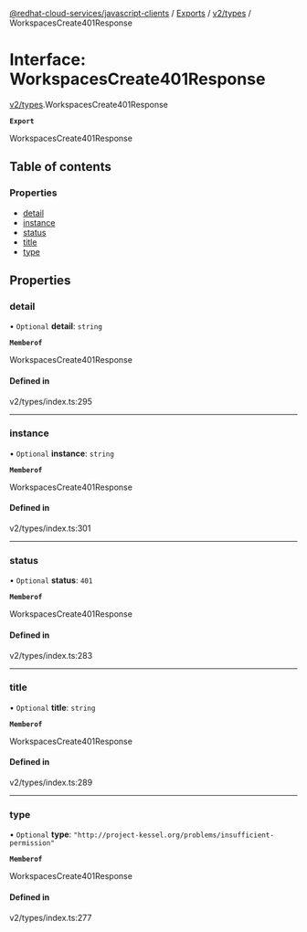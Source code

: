 [@redhat-cloud-services/javascript-clients](../README.md) / [Exports](../modules.md) / [v2/types](../modules/v2_types.md) / WorkspacesCreate401Response

# Interface: WorkspacesCreate401Response

[v2/types](../modules/v2_types.md).WorkspacesCreate401Response

**`Export`**

WorkspacesCreate401Response

## Table of contents

### Properties

- [detail](v2_types.WorkspacesCreate401Response.md#detail)
- [instance](v2_types.WorkspacesCreate401Response.md#instance)
- [status](v2_types.WorkspacesCreate401Response.md#status)
- [title](v2_types.WorkspacesCreate401Response.md#title)
- [type](v2_types.WorkspacesCreate401Response.md#type)

## Properties

### detail

• `Optional` **detail**: `string`

**`Memberof`**

WorkspacesCreate401Response

#### Defined in

v2/types/index.ts:295

___

### instance

• `Optional` **instance**: `string`

**`Memberof`**

WorkspacesCreate401Response

#### Defined in

v2/types/index.ts:301

___

### status

• `Optional` **status**: ``401``

**`Memberof`**

WorkspacesCreate401Response

#### Defined in

v2/types/index.ts:283

___

### title

• `Optional` **title**: `string`

**`Memberof`**

WorkspacesCreate401Response

#### Defined in

v2/types/index.ts:289

___

### type

• `Optional` **type**: ``"http://project-kessel.org/problems/insufficient-permission"``

**`Memberof`**

WorkspacesCreate401Response

#### Defined in

v2/types/index.ts:277

